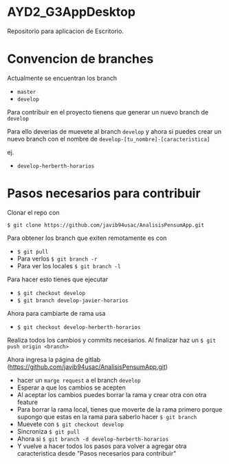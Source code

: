 # AYD2_G3AppDesktop

Repositorio para aplicacion de Escritorio.

# Convencion de branches
Actualmente se encuentran los branch
  * `master`
  * `develop`

Para contribuir en el proyecto tienens que generar un nuevo branch de `develop`

Para ello deverias de muevete al branch `develop` y ahora si puedes crear un nuevo branch con el nombre de `develop-[tu_nombre]-[caracteristica]`

ej.
  * `develop-herberth-horarios`

# Pasos necesarios para contribuir
Clonar el repo con

`$ git clone https://github.com/javib94usac/AnalisisPensumApp.git`

Para obtener los branch que exiten remotamente es con
 * `$ git pull`
 * Para verlos `$ git branch -r`
 * Para ver los locales `$ git branch -l`


Para hacer esto tienes que ejecutar
 * `$ git checkout develop`
 * `$ git branch develop-javier-horarios`

Ahora para cambiarte de rama usa

 * `$ git checkout develop-herberth-horarios`

Realiza todos los cambios y commits necesarios. Al finalizar haz un `$ git push origin <branch>`

Ahora ingresa la página de gitlab (<https://github.com/javib94usac/AnalisisPensumApp.git>)
  * hacer un `marge request` a el branch `develop`
  * Esperar a que los cambios se acepten
  * Al aceptar los cambios puedes borrar la rama y crear otra con otra feature
  * Para borrar la rama local, tienes que moverte de la rama primero porque supongo que estas en la rama para saberlo hacer `$ git branch`
  * Muevete con `$ git checkout develop`
  * Sincroniza `$ git pull`
  * Ahora si `$ git branch -d develop-herberth-horarios`
  * Y vuelve a hacer todos los pasos para volver a agregar otra caracteristica desde "Pasos necesarios para contribuir"
